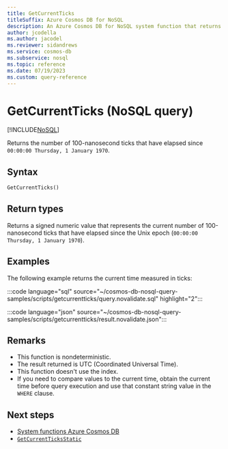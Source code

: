 ```yaml
---
title: GetCurrentTicks
titleSuffix: Azure Cosmos DB for NoSQL
description: An Azure Cosmos DB for NoSQL system function that returns a nanosecond ticks value.
author: jcodella
ms.author: jacodel
ms.reviewer: sidandrews
ms.service: cosmos-db
ms.subservice: nosql
ms.topic: reference
ms.date: 07/19/2023
ms.custom: query-reference
---
```


# GetCurrentTicks (NoSQL query)

[!INCLUDE[NoSQL](../../includes/appliesto-nosql.md)]

Returns the number of 100-nanosecond ticks that have elapsed since `00:00:00 Thursday, 1 January 1970`.
  
## Syntax
  
```sql
GetCurrentTicks()
```

## Return types

Returns a signed numeric value that represents the current number of 100-nanosecond ticks that have elapsed since the Unix epoch (`00:00:00 Thursday, 1 January 1970`).

## Examples

The following example returns the current time measured in ticks:

:::code language="sql" source="~/cosmos-db-nosql-query-samples/scripts/getcurrentticks/query.novalidate.sql" highlight="2":::  

:::code language="json" source="~/cosmos-db-nosql-query-samples/scripts/getcurrentticks/result.novalidate.json":::

## Remarks

- This function is nondeterministic.
- The result returned is UTC (Coordinated Universal Time).
- This function doesn't use the index.
- If you need to compare values to the current time, obtain the current time before query execution and use that constant string value in the `WHERE` clause.

## Next steps

- [System functions Azure Cosmos DB](system-functions.yml)
- [`GetCurrentTicksStatic`](getcurrentticksstatic.md)
